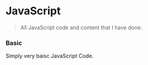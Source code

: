 # JavaScript
>All JavaScript code and content that I have done.

### Basic
Simply very baisc JavaScript Code. 
